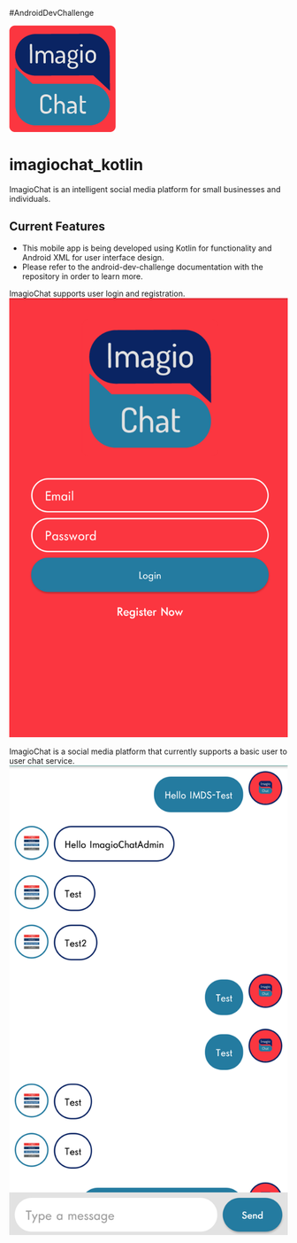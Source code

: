 #AndroidDevChallenge

![ImagioChat Logo](https://github.com/GenieCloud/imagiochat_kotlin/blob/master/imagiochat_logo_mdpi.png)

# imagiochat_kotlin
ImagioChat is an intelligent social media platform for small businesses and individuals.
## Current Features
* This mobile app is being developed using Kotlin for functionality and Android XML for user interface design.
* Please refer to the android-dev-challenge documentation with the repository in order to learn more.

ImagioChat supports user login and registration.
![ImagioChat Login Screen](https://github.com/GenieCloud/imagiochat_kotlin/blob/master/imagiochat-signin-screen.png)

ImagioChat is a social media platform that currently supports a basic user to user chat service.
![ImagioChat Chat Screen](https://github.com/GenieCloud/imagiochat_kotlin/blob/master/imagiochat-chat-screen.png)
